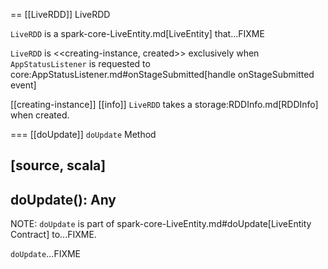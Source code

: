 == [[LiveRDD]] LiveRDD

`LiveRDD` is a spark-core-LiveEntity.md[LiveEntity] that...FIXME

`LiveRDD` is <<creating-instance, created>> exclusively when `AppStatusListener` is requested to core:AppStatusListener.md#onStageSubmitted[handle onStageSubmitted event]

[[creating-instance]]
[[info]]
`LiveRDD` takes a storage:RDDInfo.md[RDDInfo] when created.

=== [[doUpdate]] `doUpdate` Method

[source, scala]
----
doUpdate(): Any
----

NOTE: `doUpdate` is part of spark-core-LiveEntity.md#doUpdate[LiveEntity Contract] to...FIXME.

`doUpdate`...FIXME
